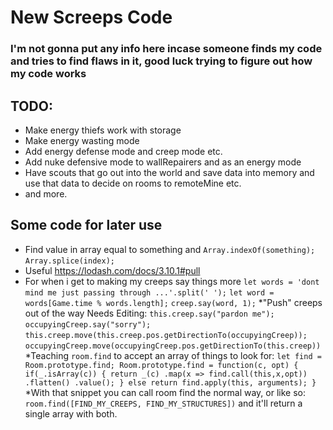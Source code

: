 # New Screeps Code


### I'm not gonna put any info here incase someone finds my code and tries to find flaws in it, good luck trying to figure out how my code works

## TODO:
* Make energy thiefs work with storage
* Make energy wasting mode
* Add energy defense mode and creep mode etc.
* Add nuke defensive mode to wallRepairers and as an energy mode
* Have scouts that go out into the world and save data into memory and use that data to decide on rooms to remoteMine etc.
* and more.

## Some code for later use

* Find value in array equal to something and
`Array.indexOf(something);`
`Array.splice(index);`
* Useful https://lodash.com/docs/3.10.1#pull
* For when i get to making my creeps say things more
`let words = 'dont mind me just passing through ...'.split(' ');`
`let word = words[Game.time % words.length];`
`creep.say(word, 1);`
*"Push" creeps out of the way Needs Editing:
`this.creep.say("pardon me");`
`occupyingCreep.say("sorry");`
`this.creep.move(this.creep.pos.getDirectionTo(occupyingCreep));`
`occupyingCreep.move(occupyingCreep.pos.getDirectionTo(this.creep))`
*Teaching `room.find` to accept an array of things to look for:
``let find = Room.prototype.find;
 Room.prototype.find = function(c, opt) {
     if(_.isArray(c)) {
         return _(c)
                 .map(x => find.call(this,x,opt))
                 .flatten()
                 .value();
     } else
         return find.apply(this, arguments);
 }``
*With that snippet you can call room find the normal way, or like so: `room.find([FIND_MY_CREEPS, FIND_MY_STRUCTURES])` and it'll return a single array with both.